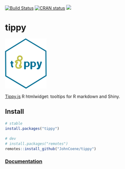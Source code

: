 [![Build Status](https://travis-ci.org/JohnCoene/tippy.svg?branch=master)](https://travis-ci.org/JohnCoene/tippy) [![CRAN status](https://www.r-pkg.org/badges/version/tippy)](https://cran.r-project.org/package=tippy) [![](https://cranlogs.r-pkg.org/badges/tippy)](https://cran.r-project.org/package=tippy)

# tippy

![tippy](/man/figures/logo.png)

[Tippy.js](https://github.com/atomiks/tippyjs) R htmlwidget: tooltips for R markdown and Shiny.

## Install

```r
# stable
install.packages("tippy") 

# dev
# install.packages("remotes") 
remotes::install_github("JohnCoene/tippy")
```

### [Documentation](http://tippy.john-coene.com/)
